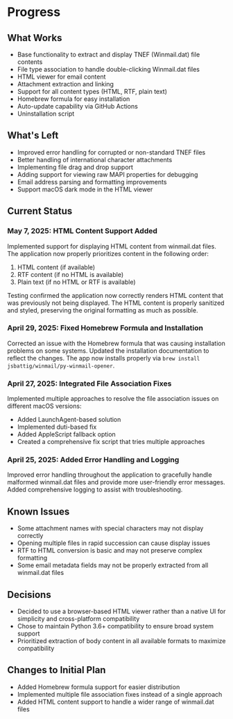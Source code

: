 # Progress

## What Works

- Base functionality to extract and display TNEF (Winmail.dat) file contents
- File type association to handle double-clicking Winmail.dat files
- HTML viewer for email content
- Attachment extraction and linking
- Support for all content types (HTML, RTF, plain text)
- Homebrew formula for easy installation
- Auto-update capability via GitHub Actions
- Uninstallation script

## What's Left

- Improved error handling for corrupted or non-standard TNEF files
- Better handling of international character attachments
- Implementing file drag and drop support
- Adding support for viewing raw MAPI properties for debugging
- Email address parsing and formatting improvements
- Support macOS dark mode in the HTML viewer

## Current Status

### May 7, 2025: HTML Content Support Added

Implemented support for displaying HTML content from winmail.dat files. The application now properly prioritizes content in the following order:
1. HTML content (if available)
2. RTF content (if no HTML is available)
3. Plain text (if no HTML or RTF is available)

Testing confirmed the application now correctly renders HTML content that was previously not being displayed. The HTML content is properly sanitized and styled, preserving the original formatting as much as possible.

### April 29, 2025: Fixed Homebrew Formula and Installation

Corrected an issue with the Homebrew formula that was causing installation problems on some systems. Updated the installation documentation to reflect the changes. The app now installs properly via `brew install jsbattig/winmail/py-winmail-opener`.

### April 27, 2025: Integrated File Association Fixes

Implemented multiple approaches to resolve the file association issues on different macOS versions:
- Added LaunchAgent-based solution
- Implemented duti-based fix
- Added AppleScript fallback option
- Created a comprehensive fix script that tries multiple approaches

### April 25, 2025: Added Error Handling and Logging

Improved error handling throughout the application to gracefully handle malformed winmail.dat files and provide more user-friendly error messages. Added comprehensive logging to assist with troubleshooting.

## Known Issues

- Some attachment names with special characters may not display correctly
- Opening multiple files in rapid succession can cause display issues
- RTF to HTML conversion is basic and may not preserve complex formatting
- Some email metadata fields may not be properly extracted from all winmail.dat files

## Decisions

- Decided to use a browser-based HTML viewer rather than a native UI for simplicity and cross-platform compatibility
- Chose to maintain Python 3.6+ compatibility to ensure broad system support
- Prioritized extraction of body content in all available formats to maximize compatibility

## Changes to Initial Plan

- Added Homebrew formula support for easier distribution
- Implemented multiple file association fixes instead of a single approach
- Added HTML content support to handle a wider range of winmail.dat files
